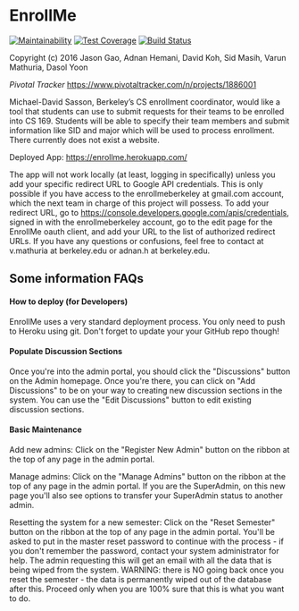 
# EnrollMe

[![Maintainability](https://api.codeclimate.com/v1/badges/83a3897f352fa9401cfb/maintainability)](https://codeclimate.com/github/msun908/enrollme/maintainability)
[![Test Coverage](https://api.codeclimate.com/v1/badges/83a3897f352fa9401cfb/test_coverage)](https://codeclimate.com/github/msun908/enrollme/test_coverage)
[![Build Status](https://travis-ci.org/msun908/enrollme.svg?branch=master)](https://travis-ci.org/msun908/enrollme)


Copyright (c) 2016 Jason Gao, Adnan Hemani, David Koh, Sid Masih, Varun Mathuria, Dasol Yoon

*Pivotal Tracker* https://www.pivotaltracker.com/n/projects/1886001

Michael-David Sasson, Berkeley’s CS enrollment coordinator, would like a tool that students can use to submit requests for their teams to be enrolled into CS 169. Students will be able to specify their team members and submit information like SID and major which will be used to process enrollment. There currently does not exist a website.

Deployed App: https://enrollme.herokuapp.com/

The app will not work locally (at least, logging in specifically) unless you add your specific redirect URL to Google API credentials. This is only possible if you have access to the enrollmeberkeley at gmail.com account, which the next team in charge of this project will possess. To add your redirect URL, go to https://console.developers.google.com/apis/credentials, signed in with the enrollmeberkeley account, go to the edit page for the EnrollMe oauth client, and add your URL to the list of authorized redirect URLs. If you have any questions or confusions, feel free to contact at v.mathuria at berkeley.edu or adnan.h at berkeley.edu.

## Some information FAQs

#### How to deploy (for Developers)

EnrollMe uses a very standard deployment process. You only need to push to Heroku using git. Don't forget to update your your GitHub repo though!

#### Populate Discussion Sections

Once you're into the admin portal, you should click the "Discussions" button on the Admin homepage. Once you're there, you can click on "Add Discussions" to be on your way to creating new discussion sections in the system. You can use the "Edit Discussions" button to edit existing discussion sections.

#### Basic Maintenance

Add new admins: Click on the "Register New Admin" button on the ribbon at the top of any page in the admin portal.

Manage admins: Click on the "Manage Admins" button on the ribbon at the top of any page in the admin portal. If you are the SuperAdmin, on this new page you'll also see options to transfer your SuperAdmin status to another admin.

Resetting the system for a new semester: Click on the "Reset Semester" button on the ribbon at the top of any page in the admin portal. You'll be asked to put in the master reset password to continue with the process - if you don't remember the password, contact your system administrator for help. The admin requesting this will get an email with all the data that is being wiped from the system. WARNING: there is NO going back once you reset the semester - the data is permanently wiped out of the database after this. Proceed only when you are 100% sure that this is what you want to do.
